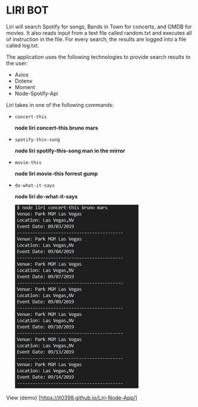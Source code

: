 # LIRI BOT

Liri will search Spotify for songs, Bands in Town for concerts, and OMDB for movies. It also reads input from a text file called random.txt and executes all of instruction in the file. For every search, the results are logged into a file called log.txt.

The application uses the following technologies to provide search results to the user:
  * Axios
  * Dotenv
  * Moment
  * Node-Spotify-Api



Liri takes in one of the following commands:

   * `concert-this` 
    
      **node liri concert-this bruno mars**

   * `spotify-this-song`
    
      **node liri spotify-this-song man in the mirror**

   * `movie-this`
    
      **node liri movie-this forrest gump**

   * `do-what-it-says`
    
      **node liri do-what-it-says**



      ![](images/concert.jpg)

View (demo) [https://jt0398.github.io/Liri-Node-App/]

